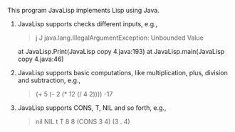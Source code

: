 This program JavaLisp implements Lisp using Java.

1. JavaLisp supports checks different inputs, e.g.,
	> j
	J
	java.lang.IllegalArgumentException: Unbounded Value

	at JavaLisp.Print(JavaLisp copy 4.java:193)
	at JavaLisp.main(JavaLisp copy 4.java:46)

2. JavaLisp supports basic computations, like multiplication, plus, division and subtraction, e.g.,
	> (+ 5   (- 2 (* 12 (/ 4 2))))
	-17
	
3. JavaLisp supports CONS, T, NIL and so forth, e.g.,
	> nil
	NIL
	> t
	T
	> 8
	8
	> (CONS 3 4)
	(3 . 4)
